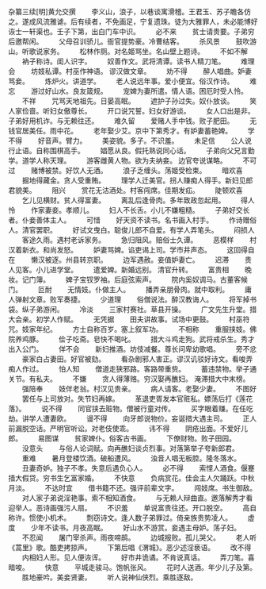 杂纂三续[明]黄允交撰
　　李义山，浪子，以巷谈寓滑稽。王君玉、苏子瞻各仿之。遂成风流雅谑。后有续者，不免画足，宁复遗珠。徒为大雅罪人，未必能博好诙士一轩渠也。壬子下第，出白门车中识。
　　必不来
　　贫士请贵要。子弟穷后邀帮闲。
　　父母召训骄儿。衙官提势豪。冷曹结客。
　　杀风景
　　鼓吹游山。听歌说家务。
　　松林作厕。对名姬骂坐。名山壁上题诗。
　　不如不解
　　衲子称诗。闺人识字。
　　奴善作文。武将清谭。读书人精刀笔。
　　难理会
　　坊妓私谭。村巫作神语。  谬汉做文章。
　　劝不得
　　醉人唱曲。妒妻骂妾。
　　炼炉火。讲道学。
　　老人说远年事。爱小便宜。俗汉作诗。
　　难忘
　　游过好山水。良友箴规。
　　宠婢为妻所遣。情人语。困厄时受人怜。
　　不祥
　　咒骂天地祖先。日晏高眠。
　　遮护子孙过失。奴仆放谈。
　　笑人家俭啬。听妇女傲尊长。
　　开口说咒誓。妇女好游谈。
　　女人口出是非。子弟好用机诈。与无赖往还。
　　难久留
　　爱赌人手中钱。败子肥田。
　　无钱官居美任。雨中花。
　　老年娶少艾。京中下第秀才。有妒妻蓄艳婢。
　　学不得
　　好音声。臂力。
　　美姿貌。多子。不识羞。
　　未足信
　　公人说行止语。自称围棋高手。
　　娼愿从良。假托熟说同心话。
　　子弟向父兄言勤学。道学人称天理。
　　游客雌黄人物。欲为夫纳妾。  边官夸说谋略。
　　不可过
　　赌博被禁。好饮人无酒。
　　浪子乏缠头。荡姬受检束。
　　暗欢喜
　　掘地得藏金。贪人受重贿。
　　理学人迁美官。拐人赚痴人得手。新妇见郎君貌美。
　　阻兴
　　赏花无沽酒处。村客闯席。佳期发疝。
　　陡顿欢喜
　　乞儿见横财。贫人得富妻。
　　离乱后逢骨肉。多年致政忽起用。
　　得人怜
　　作家妻妾。孝顺儿。
　　妇人不长舌。小儿不嫌粗糙。
　　子弟好交长者。仆妾善体主人。
　　可惜
　　好天资不读书。名书画入村手。
　　作诗赠俗人。清官罢职。
　　好试文曳白。聪俊儿郎不自爱。有学人弄笔头。
　　闷损人
　　客途久雨。遇村老诉家务。
　　急归阻风。赔俗士久谭。
　　恶模样
　　村汉着新衣。和尚发怒。
　　妒妻骂婢。谄吏谒上司。学市井声态。
　　这回得自在
　　懒汉被逐。州县转京职。
　　边军遇赦。妾值妒妻亡。
　　迟滞
　　贵人见客。小儿进学堂。
　　遣爱婢。新婚远别。  清官升转。
　　富贵相
　　晚妆。记门簿。
　　婢子宝钗罗袖。后庭弦索声。
　　院内奚奴调马。古董客候门。
　　叵耐
　　无情妓。仆做主人。
　　播弄亲朋骨肉。就中取利。
　　庸人弹射文章。败军奏捷。
　　少道理
　　俗僧说法。醉汉教诲人。
　　将军掉书袋。纵子弟游闲。
　　冷淡
　　三家村赛社。草县开操。
　　广文先生升堂。措大会亲。初学人作赋。
　　无凭据
　　田夫讲故事。试场中更鼓。
　　村巫符咒。妓家年纪。
　　方士自称百岁。塞上叙军功。
　　不相称
　　重服挟妓。佛院养鸡豚。
　　侩子吃斋。皂快不喝叱。
　　措大斗鸡走狗。武将戒杀生。秀才出入公门。
　　佯不会
　　新妇推酒。坊伎减餐。尊长问卑幼歌唱。
　　旁不忿
　　豪家白占妻田。好官被劾。
　　看杂剧邪人害正。谬汉讥驳好诗文。看唆弄痴人作过。
　　怕人知
　　僧道走狭邪路。客路带重赀。
　　蓄违禁物。举子通关节。有私夫。
　　不嫌
　　贪人得薄赂。穷汉娶再醮妇。  淹滞措大中末榜。
　　强陪奉
　　妓伴老翁。村汉见贵亲。
　　病人请客。老娶少妻。
　　不图好
　　罢任与上司放对。失节妇再嫁。
　　革退吏胥发本官赃私。嫖荡后打《莲花落》。
　　说不得
　　同官挟去赃物。僧被行童对传。
　　买字眼着赚。在任吃劫。讲学人遭妻欧。
　　谩不得
　　向牙郎说物价。妄诞措大遇主司。
　　正人前漏脱空话。严明官听讼。对老伎使乖。
　　讳不得
　　阴疮出面。不爱好儿郎。
　　易图谋
　　贫家婢仆。俗客古书画。
　　下僚财物。败子田园。
　　没意头
　　与俗人论词赋。向再醮妇谈贞烈事。对落第举子夸新郎君。
　　重难
　　暑月登楼饮酒。破船遭风。
　　浊音人唱无板腔。隆冬落水。
　　丑妻奇妒。独子不孝。失意后遇负心人。
　　必不得
　　索悭人酒食。偃蹇措大假贷。穷书生乞富家婚。
　　不快意
　　负病赏花。佳会主人欠踊跃。中秋月淡。
　　不达时宜
　　借书籍不还。强评前辈文字。
　　闯妓席。书生御敌。
　　对人家子弟说淫艳事。索不相知酒食。
　　与无赖人辩曲直。邀落解秀才看迎举人。恶诗画强污人扇。
　　不识羞
　　单说富贵往还。开口脱空。
　　高自称许。惯使小机术。
　　剽窃诗文。逢人数子弟罪过。倚亲族贵势凌人。
　　虚度
　　少年不读书。月夜高眠。
　　好山水不游赏。妾遇主母妒。荡子妇。
　　不忍闻
　　屠门宰杀声。雨夜啼鹃。
　　边城报败。孤儿哭父。
　　老人听《蒿里》歌。酷吏拷掠声。
　　下第后唱《渭城》。恶少述淫亵语。
　　改不得
　　内相妇人形。见人便诙诨。
　　好市井诡谲。不肯说真话。
　　弄刀笔。喜暗唆。
　　快意
　　平城走骏马。饱帆张风。
　　花时人送酒。年少儿子及第。
　　胜地豪吟。美妾贤妻。
　　听人说神仙侠烈。乘胜逐敌。
　　
